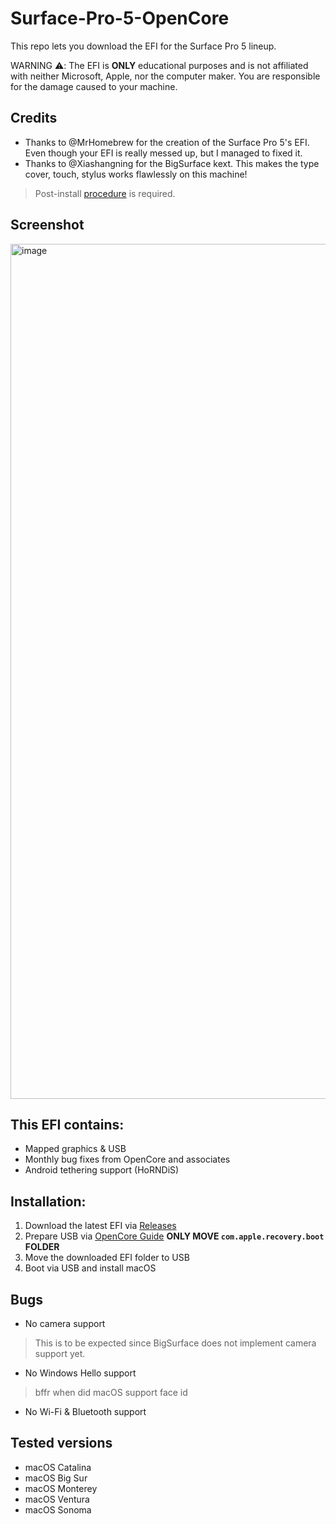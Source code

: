 # Surface-Pro-5-OpenCore

This repo lets you download the EFI for the Surface Pro 5 lineup.

WARNING ⚠️: The EFI is **ONLY** educational purposes and is not affiliated with neither Microsoft, Apple, nor the computer maker. You are responsible for the damage caused to your machine.

## Credits
+ Thanks to @MrHomebrew for the creation of the Surface Pro 5's EFI. Even though your EFI is really messed up, but I managed to fixed it.
+ Thanks to @Xiashangning for the BigSurface kext. This makes the type cover, touch, stylus works flawlessly on this machine!
> Post-install [procedure](https://github.com/Xiashangning/IPTSDaemon) is required.

## Screenshot
<img width="1368" alt="image" src="https://github.com/PGBSean/Surface-Pro-5-OpenCore/assets/97381104/6b836385-6148-4c61-88de-3711c060a834">



## This EFI contains:
+ Mapped graphics & USB
+ Monthly bug fixes from OpenCore and associates
+ Android tethering support (HoRNDiS)

## Installation:
1. Download the latest EFI via [Releases](https://github.com/PGBSean/Surface-Pro-5-OpenCore/releases/latest)
2. Prepare USB via [OpenCore Guide](https://dortania.github.io/OpenCore-Install-Guide/installer-guide/windows-install.html#making-the-installer) **ONLY MOVE `com.apple.recovery.boot` FOLDER**
3. Move the downloaded EFI folder to USB
4. Boot via USB and install macOS

## Bugs
+ No camera support
> This is to be expected since BigSurface does not implement camera support yet.

+ No Windows Hello support
> bffr when did macOS support face id

+ No Wi-Fi & Bluetooth support


## Tested versions
+ macOS Catalina
+ macOS Big Sur
+ macOS Monterey
+ macOS Ventura
+ macOS Sonoma

